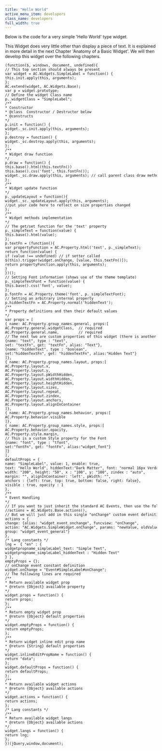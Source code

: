 ```yaml
---
title: "Hello World"
active_menu_item: developers
class_name: developers
full_width: true
---
```



Below is the code for a very simple 'Hello World' type widget.

This Widget does very little other than display a piece of text. It is explained in more detail in the next Chapter 'Anatomy of a Basic Widget'. We will then develop this widget over the following chapters.

    (function($, windows, document, undefined){
    // This top section should always be present
    var widget = AC.Widgets.SimpleLabel = function() {
    this.init.apply(this, arguments);
    };
    AC.extend(widget, AC.Widgets.Base);
    var p = widget.prototype;
    // Define the widget Class name
    p._widgetClass = "SimpleLabel";
    /**
    * Constructor
    * @class  Constructor / Destructor below
    * @constructs
    */
    p.init = function() {
    widget._sc.init.apply(this, arguments);
    };
    p.destroy = function() {
    widget._sc.destroy.apply(this, arguments);
    };
    /**
    * Widget draw function
    */
    p.draw = function() {
    this.base().html(this.textFn())
    this.base().css('font', this.fontFn());
    widget._sc.draw.apply(this, arguments); // call parent class draw method (required)
    };
    /**
    * Widget update function
    */
    p._updateLayout = function(){
    widget._sc._updateLayout.apply(this, arguments);
    //put your code here to reflect on size properties changed
    };
    /**
    * Widget methods implementation
    */
    // The get/set function for the 'text' property
    p._simpleText = function(value) {
    this.base().html(value);
    };
    p.textFn = (function(){
    var propertyFunction = AC.Property.html('text', p._simpleText);
    return function(value) {
    if (value !== undefined) // if setter called
    $(this).trigger(widget.onChange, [value, this.textFn()]);
    return propertyFunction.apply(this, arguments);
    }
    })();
    // Setting Font information (shows use of the theme template)
    p._simpleTextFont = function(value) {
    this.base().css('font', value);
    };
    p.fontFn = AC.Property.theme('font', p._simpleTextFont);
    // Setting an arbitrary internal property
    p.hiddenTextFn = AC.Property.normal('hiddenText');
    /**
    * Property definitions and then their default values
    */
    var props = [
    { name: AC.Property.group_names.general, props:[
    AC.Property.general.widgetClass,  // required
    AC.Property.general.name,         // required
    // The next two are custom properties of this widget (there is another one in the Style section)
    {name: "text", type : "text",
    set: "textFn", get: "textFn", alias: "Text"},
    {name: "hiddenText", type : "boolean",
    set:"hiddenTextFn", get: "hiddenTextFn", alias:"Hidden Text"}
    ]},
    { name: AC.Property.group_names.layout, props:[
    AC.Property.layout.x,
    AC.Property.layout.y,
    AC.Property.layout.pWidthHidden,
    AC.Property.layout.widthHidden,
    AC.Property.layout.heightHidden,
    AC.Property.layout.sizes,
    AC.Property.layout.repeat,
    AC.Property.layout.zindex,
    AC.Property.layout.anchors,
    AC.Property.layout.alignInContainer
    ]},
    { name: AC.Property.group_names.behavior, props:[
    AC.Property.behavior.visible
    ]},
    { name: AC.Property.group_names.style, props:[
    AC.Property.behavior.opacity,
    AC.Property.style.margin,
    // This is a custom Style property for the Font
    {name: "font", type : "tfont",
    set:"fontFn", get: "fontFn", alias:"widget_font"}
    ]}
    ],
    defaultProps = {
    name: "SimpleLabel", value: 1, enable: true,
    text: "Hello World", hiddenText:"Dark Matter", font: "normal 16px Verdana",
    width: "200", height: "50", x : "100", y: "100", zindex : "auto",
    margin: "", alignInContainer: 'left', pWidth: "",
    anchors : {left: true, top: true, bottom: false, right: false},
    visible : true, opacity : 1
    },
    /**
    * Event Handling
    */
    // If you want to just inherit the standard AC Events, then use the following line
    //actions = AC.Widgets.Base.actions(),
    // But we will just add in this single "onChange" custom event definition
    actions = {
    change: {alias: "widget_event_onchange", funcview: "onChange",
    action: "AC.Widgets.SimpleWidget.onChange", params: "newValue, oldValue",
    group: "widget_event_general"}
    },
    /* Lang constants */
    lng =  { "en" : {
    widgetpropname_simpleLabel_text: "Simple Text",
    widgetpropname_simpleLabel_hiddenText : "Hidden Text"
    } },
    emptyProps = {};
    // onChange event constant definition
    widget.onChange = "Event#SimpleLabel#onChange";
    // The following lines are required
    /**
    * Return available widget prop
    * @return {Object} available property
    */
    widget.props = function() {
    return props;
    };
    /**
    * Return empty widget prop
    * @return {Object} default properties
    */
    widget.emptyProps = function() {
    return emptyProps;
    };
    /**
    * Return widget inline edit prop name
    * @return {String} default properties
    */
    widget.inlineEditPropName = function() {
    return "data";
    };
    widget.defaultProps = function() {
    return defaultProps;
    };
    /**
    * Return available widget actions
    * @return {Object} available actions
    */
    widget.actions = function() {
    return actions;
    };
    /* Lang constants */
    /**
    * Return available widget langs
    * @return {Object} available actions
    */
    widget.langs = function() {
    return lng;
    };
    })(jQuery,window,document);
   

